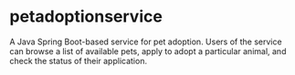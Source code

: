 # petadoptionservice
A Java Spring Boot-based service for pet adoption. Users of the service can browse a list of available pets, apply to adopt a particular animal, and check the status of their application.
